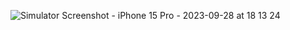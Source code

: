 ![Simulator Screenshot - iPhone 15 Pro - 2023-09-28 at 18 13 24](https://github.com/flowykk/iOs-NIS/assets/71427624/a16b191d-c1b5-4268-9dc4-f9e6f046f9cb)
